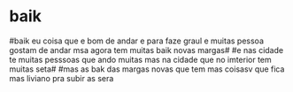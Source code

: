 # baik
 #baik eu coisa que e bom de andar e para faze graul e muitas pessoa gostam de andar msa agora tem muitas baik novas  margas#
#e nas cidade te muitas pesssoas que ando muitas mas na cidade que no imterior tem muitas seta# 
#mas as bak das margas novas que tem mas coisasv que fica mas liviano pra subir as sera 
